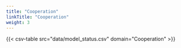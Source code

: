 ```yaml
---
title: "Cooperation"
linkTitle: "Cooperation"
weight: 3
---
```


{{< csv-table src="data/model_status.csv" domain="Cooperation" >}}
